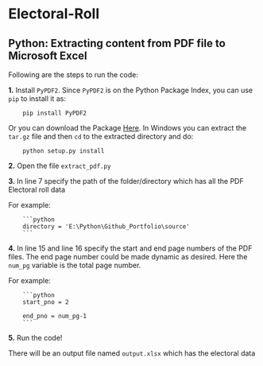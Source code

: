 # Electoral-Roll

Python: Extracting content from PDF file to Microsoft Excel
---
Following are the steps to run the code:

**1.** Install `PyPDF2`. Since `PyPDF2` is on the Python Package Index, you can use `pip` to install it as:

        pip install PyPDF2
        
Or you can download the Package [Here](https://pypi.python.org/pypi/PyPDF2/). In Windows you can extract the `tar.gz` file and then `cd` to the extracted directory and do:
        
        python setup.py install

**2.** Open the file `extract_pdf.py`

**3.** In line 7 specify the path of the folder/directory which has all the PDF Electoral roll data

For example:

        ```python 
        directory = 'E:\Python\Github_Portfolio\source'
        ```

**4.** In line 15 and line 16 specify the start and end page numbers of the PDF files. The end page number could be made dynamic as desired. Here the `num_pg` variable is the total page number.

For example:

        ```python
        start_pno = 2
              
        end_pno = num_pg-1
        ```

**5.** Run the code!


There will be an output file named `output.xlsx` which has the electoral data
